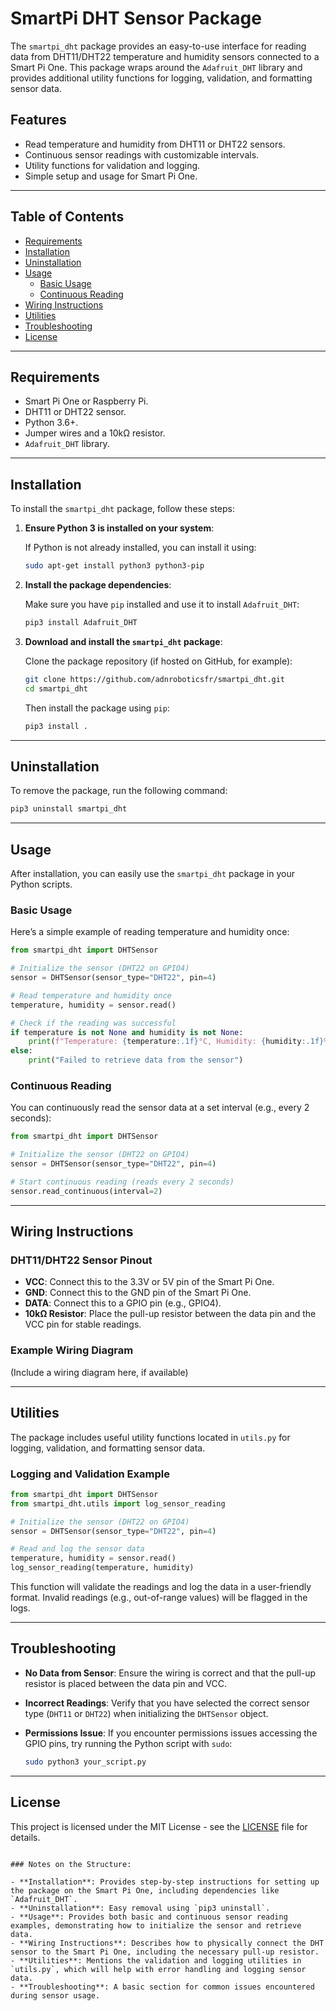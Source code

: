 # SmartPi DHT Sensor Package

The `smartpi_dht` package provides an easy-to-use interface for reading data from DHT11/DHT22 temperature and humidity sensors connected to a Smart Pi One. This package wraps around the `Adafruit_DHT` library and provides additional utility functions for logging, validation, and formatting sensor data.

## Features

- Read temperature and humidity from DHT11 or DHT22 sensors.
- Continuous sensor readings with customizable intervals.
- Utility functions for validation and logging.
- Simple setup and usage for Smart Pi One.

---

## Table of Contents

- [Requirements](#requirements)
- [Installation](#installation)
- [Uninstallation](#uninstallation)
- [Usage](#usage)
  - [Basic Usage](#basic-usage)
  - [Continuous Reading](#continuous-reading)
- [Wiring Instructions](#wiring-instructions)
- [Utilities](#utilities)
- [Troubleshooting](#troubleshooting)
- [License](#license)

---

## Requirements

- Smart Pi One or Raspberry Pi.
- DHT11 or DHT22 sensor.
- Python 3.6+.
- Jumper wires and a 10kΩ resistor.
- `Adafruit_DHT` library.

---

## Installation

To install the `smartpi_dht` package, follow these steps:

1. **Ensure Python 3 is installed on your system**:

   If Python is not already installed, you can install it using:

   ```bash
   sudo apt-get install python3 python3-pip
   ```

2. **Install the package dependencies**:

   Make sure you have `pip` installed and use it to install `Adafruit_DHT`:

   ```bash
   pip3 install Adafruit_DHT
   ```

3. **Download and install the `smartpi_dht` package**:

   Clone the package repository (if hosted on GitHub, for example):

   ```bash
   git clone https://github.com/adnroboticsfr/smartpi_dht.git
   cd smartpi_dht
   ```

   Then install the package using `pip`:

   ```bash
   pip3 install .
   ```

---

## Uninstallation

To remove the package, run the following command:

```bash
pip3 uninstall smartpi_dht
```

---

## Usage

After installation, you can easily use the `smartpi_dht` package in your Python scripts.

### Basic Usage

Here’s a simple example of reading temperature and humidity once:

```python
from smartpi_dht import DHTSensor

# Initialize the sensor (DHT22 on GPIO4)
sensor = DHTSensor(sensor_type="DHT22", pin=4)

# Read temperature and humidity once
temperature, humidity = sensor.read()

# Check if the reading was successful
if temperature is not None and humidity is not None:
    print(f"Temperature: {temperature:.1f}°C, Humidity: {humidity:.1f}%")
else:
    print("Failed to retrieve data from the sensor")
```

### Continuous Reading

You can continuously read the sensor data at a set interval (e.g., every 2 seconds):

```python
from smartpi_dht import DHTSensor

# Initialize the sensor (DHT22 on GPIO4)
sensor = DHTSensor(sensor_type="DHT22", pin=4)

# Start continuous reading (reads every 2 seconds)
sensor.read_continuous(interval=2)
```

---

## Wiring Instructions

### DHT11/DHT22 Sensor Pinout

- **VCC**: Connect this to the 3.3V or 5V pin of the Smart Pi One.
- **GND**: Connect this to the GND pin of the Smart Pi One.
- **DATA**: Connect this to a GPIO pin (e.g., GPIO4).
- **10kΩ Resistor**: Place the pull-up resistor between the data pin and the VCC pin for stable readings.

### Example Wiring Diagram

(Include a wiring diagram here, if available)

---

## Utilities

The package includes useful utility functions located in `utils.py` for logging, validation, and formatting sensor data.

### Logging and Validation Example

```python
from smartpi_dht import DHTSensor
from smartpi_dht.utils import log_sensor_reading

# Initialize the sensor (DHT22 on GPIO4)
sensor = DHTSensor(sensor_type="DHT22", pin=4)

# Read and log the sensor data
temperature, humidity = sensor.read()
log_sensor_reading(temperature, humidity)
```

This function will validate the readings and log the data in a user-friendly format. Invalid readings (e.g., out-of-range values) will be flagged in the logs.

---

## Troubleshooting

- **No Data from Sensor**: Ensure the wiring is correct and that the pull-up resistor is placed between the data pin and VCC.
- **Incorrect Readings**: Verify that you have selected the correct sensor type (`DHT11` or `DHT22`) when initializing the `DHTSensor` object.
- **Permissions Issue**: If you encounter permissions issues accessing the GPIO pins, try running the Python script with `sudo`:

  ```bash
  sudo python3 your_script.py
  ```

---

## License

This project is licensed under the MIT License - see the [LICENSE](LICENSE) file for details.

```

### Notes on the Structure:

- **Installation**: Provides step-by-step instructions for setting up the package on the Smart Pi One, including dependencies like `Adafruit_DHT`.
- **Uninstallation**: Easy removal using `pip3 uninstall`.
- **Usage**: Provides both basic and continuous sensor reading examples, demonstrating how to initialize the sensor and retrieve data.
- **Wiring Instructions**: Describes how to physically connect the DHT sensor to the Smart Pi One, including the necessary pull-up resistor.
- **Utilities**: Mentions the validation and logging utilities in `utils.py`, which will help with error handling and logging sensor data.
- **Troubleshooting**: A basic section for common issues encountered during sensor usage.

